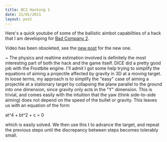```yaml
---
title: BC2 Hacking 1
date: 21/01/2011
layout: post
---
```


Here's a quick youtube of some of the ballistic aimbot capabilities of a
hack that I am developing for [Bad Company 2](http://www.battlefieldbadcompany2.com).

Video has been obsoleted, see the [new post](/2011/01/24/gustav) for the new one.

~
The physics and realtime estimation involved is definitely the most
interesting part of both the hack and the game itself. DICE did a pretty
good job with the Frostbite engine. I'll admit I got some help trying to
simplify the equations of aiming a projectile affected by gravity in 3D
at a moving target. In loose terms, my approach is to simplify the
"easy" case of aiming a projectile at a stationary target by collapsing
the plane parallel to the ground into one dimension, since gravity only
acts in the "Y" dimension. This is trivial, and comes easily with the
intuition that the yaw (think side-to-side aiming) does not depend on
the speed of the bullet or gravity. This leaves us with an equation of
the form

at^4 + bt^2 + c = 0

which is easily solved. We then use this t to advance the target, and
repeat the previous steps until the discrepancy between steps becomes
tolerably small.

